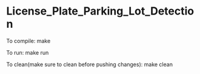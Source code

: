 # License_Plate_Parking_Lot_Detection

To compile:
make

To run:
make run

To clean(make sure to clean before pushing changes):
make clean
